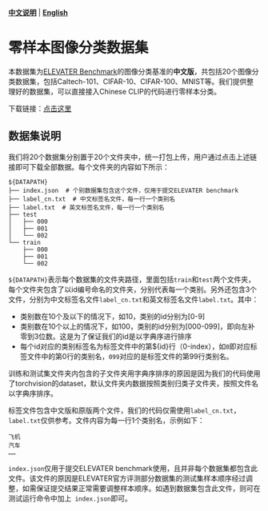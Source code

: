 [**中文说明**](zeroshot_dataset.md) | [**English**](zeroshot_dataset_en.md)

# 零样本图像分类数据集

本数据集为[ELEVATER Benchmark](https://eval.ai/web/challenges/challenge-page/1832)的图像分类基准的**中文版**，共包括20个图像分类数据集，包括Caltech-101、CIFAR-10、CIFAR-100、MNIST等。我们提供整理好的数据集，可以直接接入Chinese CLIP的代码进行零样本分类。

下载链接：[点击这里](https://clip-cn-beijing.oss-cn-beijing.aliyuncs.com/datasets/ELEVATER_all.zip)

## 数据集说明
我们将20个数据集分别置于20个文件夹中，统一打包上传，用户通过点击上述链接即可下载全部数据。每个文件夹的内容如下所示：
```
${DATAPATH}
├── index.json  # 个别数据集包含这个文件，仅用于提交ELEVATER benchmark
├── label_cn.txt  # 中文标签名文件，每一行一个类别名
├── label.txt  # 英文标签名文件，每一行一个类别名
├── test
│   ├── 000
│   ├── 001
│   └── 002
└── train
    ├── 000
    ├── 001
    └── 002
```
`${DATAPATH}`表示每个数据集的文件夹路径，里面包括`train`和`test`两个文件夹，每个文件夹包含了以id编号命名的文件夹，分别代表每一个类别。另外还包含3个文件，分别为中文标签名文件`label_cn.txt`和英文标签名文件`label.txt`。其中：

* 类别数在10个及以下的情况下，如10，类别的id分别为[0-9]
* 类别数在10个以上的情况下，如100，类别的id分别为[000-099]，即向左补零到3位数。这是为了保证我们的id是以字典序进行排序
* 每个id对应的类别标签名为标签文件中的第${id}行（0-index），如`0`即对应标签文件中的第0行的类别名，`099`对应的是标签文件的第99行类别名。

训练和测试集文件夹内包含的子文件夹用字典序排序的原因是因为我们的代码使用了torchvision的dataset，默认文件夹内数据按照类别归类子文件夹，按照文件名以字典序排序。

标签文件包含中文版和原版两个文件，我们的代码仅需使用`label_cn.txt`，`label.txt`仅供参考。文件内容为每一行1个类别名，示例如下：
```
飞机
汽车
……
```

`index.json`仅用于提交ELEVATER benchmark使用，且并非每个数据集都包含此文件。该文件的原因是ELEVATER官方评测部分数据集的测试集样本顺序经过调整，如需保证提交结果正常需要调整样本顺序。如遇到数据集包含此文件，则可在测试运行命令中加上` index.json`即可。
